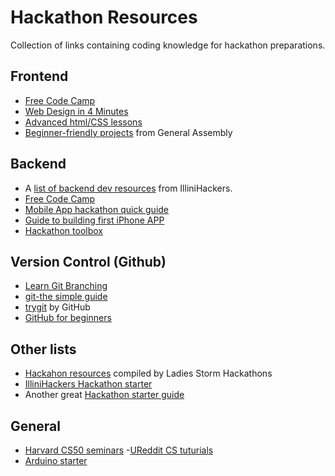 # Hackathon Resources
Collection of links containing coding knowledge for hackathon preparations. 

## Frontend
- [Free Code Camp](https://www.freecodecamp.com/map)
- [Web Design in 4 Minutes](http://jgthms.com/web-design-in-4-minutes)
- [Advanced html/CSS lessons](http://learn.shayhowe.com/advanced-html-css)
- [Beginner-friendly projects](https://dash.generalassemb.ly) from General Assembly

## Backend
- A [list of backend dev resources](https://github.com/IlliniHackers/start-here/wiki/Backend-Development) from IlliniHackers.
- [Free Code Camp](https://www.freecodecamp.com/map)
- [Mobile App hackathon quick guide](https://sendgrid.com/blog/mobile-app-hackathon-quickstart-guide/)
- [Guide to building first iPhone APP](https://sendgrid.com/blog/hackathon-your-first-iphone-app/)
- [Hackathon toolbox](https://sendgrid.com/blog/whats-hackathon-toolbox/)

## Version Control (Github)
- [Learn Git Branching](http://learngitbranching.js.org/)
- [git-the simple guide](https://rogerdudler.github.io/git-guide/)
- [trygit](https://try.github.io/levels/1/challenges/1) by GitHub
- [GitHub for beginners](https://www.youtube.com/watch?v=E8TXME3bzNs)

## Other lists
- [Hackahon resources](https://github.com/Ladies-Storm-Hackathons/Resources) compiled by Ladies Storm Hackathons
- [IlliniHackers Hackathon starter](https://github.com/IlliniHackers/start-here)
- Another great [Hackathon starter guide](https://github.com/sahat/hackathon-starter)

## General
- [Harvard CS50 seminars](https://manual.cs50.net/seminars/)
-[UReddit CS tuturials](http://www.ureddit.com/category/23442/computer-science)
- [Arduino starter](https://www.arduino.cc/en/Main/ArduinoStarterKit)

<!--
<body>
<h3>Frontend:</h3>
<ul>
<li><a href="https://www.freecodecamp.com/map">Free Code Camp</a> (has both frontend & backend tutorials)</li>
<li><a href="http://jgthms.com/web-design-in-4-minutes">Web Design in 4 Minutes</a></li>
<li><a href="http://learn.shayhowe.com/advanced-html-css">Advanced html/CSS</a></li>
<li><a href="https://dash.generalassemb.ly">Beginner-friendly projects</a> from dash.ga</li>
</ul>
</p>
<p>
## Backend:
<ul>
<li>A<a href="https://github.com/IlliniHackers/start-here/wiki/Backend-Development"> list of backend dev resources</a> from IlliniHackers</li>
<li><a href="https://www.freecodecamp.com/map">Free Code Camp</a></li>
<li><a href="https://sendgrid.com/blog/mobile-app-hackathon-quickstart-guide/">Mobile App hackathon quick guide </a></li>  
<li><a href="https://sendgrid.com/blog/hackathon-your-first-iphone-app/">Guide to building first iPhone APP </a></li>  
<li><a href="https://sendgrid.com/blog/whats-hackathon-toolbox/">Hackathon toolbox </a></li> 
</ul>
</p>

<h3>Version Control(GitHub):</h3>
<ul>
<li><a href="http://learngitbranching.js.org/">Learn Git Branching </a></li>
<li><a href="https://rogerdudler.github.io/git-guide/">git-the simple guide</a></li>
<li><a href="https://try.github.io/levels/1/challenges/1">trygit</a> by Github </li>
<li><a href="https://www.youtube.com/watch?v=E8TXME3bzNs">GitHub for beginners</a> video</li>
</ul>

<h3>Other lists </h3>
<ul>
<li><a href="https://github.com/Ladies-Storm-Hackathons/Resources">Hackahon resources</a> compiled by Ladies Storm Hackathons</li>
<li><a href="https://github.com/IlliniHackers/start-here">IlliniHackers Hackathon starter</a></li>
<li>Another great<a href="https://github.com/sahat/hackathon-starter"> Hackathon starter guide</a></li>
</ul>

<h3>General:</h3>
<ul>
<li><a href="http://www.ureddit.com/category/23442/computer-science">UReddit CS lessons</a></li>
<li><a href="https://manual.cs50.net/seminars/">Harvard CS50 seminars</a></li>
<li><a href="https://www.arduino.cc/en/Main/ArduinoStarterKit">Arduino starter</a></li>
</ul>
</body>
!-->
